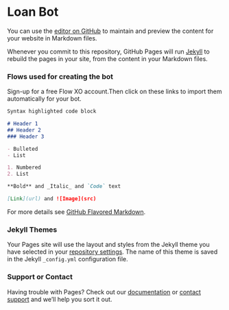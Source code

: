 # Loan Bot 

You can use the [editor on GitHub](https://github.com/Byte7/Loan-Bot/edit/master/README.md) to maintain and preview the content for your website in Markdown files.

Whenever you commit to this repository, GitHub Pages will run [Jekyll](https://jekyllrb.com/) to rebuild the pages in your site, from the content in your Markdown files.

### Flows used for creating the bot

Sign-up for a free Flow XO account.Then click on these links to import them automatically for your bot.
<script class="fxo-embed-script" src="https://flowxo.com/scripts/embed.js" data-src="https://flowxo.com/share/25ya2xyb/embed"></script>

<script class="fxo-embed-script" src="https://flowxo.com/scripts/embed.js" data-src="https://flowxo.com/share/3qew7zvr/embed"></script>

<script class="fxo-embed-script" src="https://flowxo.com/scripts/embed.js" data-src="https://flowxo.com/share/mqrav8wq/embed"></script>
```markdown
Syntax highlighted code block

# Header 1
## Header 2
### Header 3

- Bulleted
- List

1. Numbered
2. List

**Bold** and _Italic_ and `Code` text

[Link](url) and ![Image](src)
```

For more details see [GitHub Flavored Markdown](https://guides.github.com/features/mastering-markdown/).

### Jekyll Themes

Your Pages site will use the layout and styles from the Jekyll theme you have selected in your [repository settings](https://github.com/Byte7/Loan-Bot/settings). The name of this theme is saved in the Jekyll `_config.yml` configuration file.

<script src="https://widget.flowxo.com/embed.js" data-fxo-widget="eyJ0aGVtZSI6IiNkOTJiYWUiLCJ3ZWIiOnsiYm90SWQiOiI1OWQ3ZGE1ODVkM2Y0ODAwMTEwNmZmM2IiLCJ0aGVtZSI6IiNkZTNjYjYifSwid2VsY29tZVRleHQiOiJIZXkgVGhlcmUgISJ9" async defer></script>

### Support or Contact

Having trouble with Pages? Check out our [documentation](https://help.github.com/categories/github-pages-basics/) or [contact support](https://github.com/contact) and we’ll help you sort it out.
